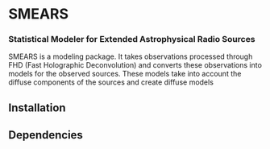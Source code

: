 # SMEARS
### Statistical Modeler for Extended Astrophysical Radio Sources

SMEARS is a modeling package. It takes observations processed through FHD (Fast Holographic Deconvolution) and converts these observations into models for the observed sources. These models take into account the diffuse components of the sources and create diffuse models

## Installation

## Dependencies

## 
